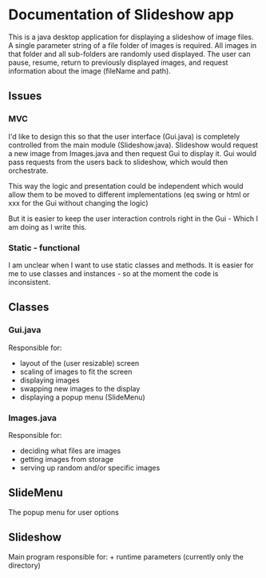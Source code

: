 # Documentation of Slideshow app
This is a java desktop application for displaying a slideshow of image files.  A single parameter string of a file folder of images is required. All images in that folder and all sub-folders are randomly used displayed.  The user can pause, resume, return to previously displayed images, and request information about the image (fileName and path).
## Issues
### MVC
I'd like to design this so that the user interface (Gui.java) is completely controlled from the main module (Slideshow.java). Slideshow would request a new image from Images.java and then request Gui to display it. Gui would pass requests from the users back to slideshow, which would then orchestrate.

This way the logic and presentation could be independent which would allow them to be moved to different implementations (eq swing or html or xxx for the Gui without changing the logic)

But it is easier to keep the user interaction controls right in the Gui -  Which I am doing as I write this.

### Static - functional
I am unclear when I want to use static classes and methods.  It is easier for me to use classes and instances - so at the moment the code is inconsistent.

## Classes
### Gui.java
Responsible for:
  + layout of the (user resizable) screen
  + scaling of images to fit the screen
  + displaying images
  + swapping new images to the display
  + displaying a popup menu (SlideMenu)

### Images.java
Responsible for:
  + deciding what files are images
  + getting images from storage
  + serving up random and/or specific images

## SlideMenu
The popup menu for user options

## Slideshow
Main program responsible for:
    + runtime parameters (currently only the directory)
    
